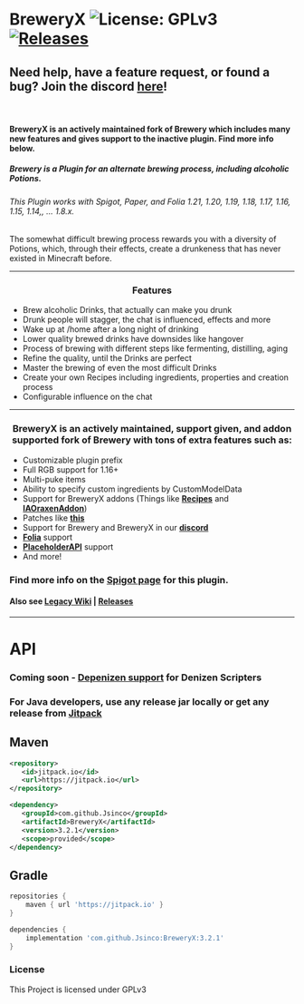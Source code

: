 # BreweryX ![License: GPLv3](https://img.shields.io/badge/license-GPLv3-blue) [![Releases](https://img.shields.io/github/v/release/Jsinco/BreweryX)](https://github.com/Jsinco/BreweryX/releases/latest)

## Need help, have a feature request, or found a bug? Join the discord [here](https://discord.gg/aV5Am7uxWr)!

<br>

#### BreweryX is an actively maintained fork of Brewery which includes many new features and gives support to the inactive plugin. Find more info below.

##### Brewery is a Plugin for an alternate brewing process, including alcoholic Potions.

###### This Plugin works with Spigot, Paper, and Folia 1.21, 1.20, 1.19, 1.18, 1.17, 1.16, 1.15, 1.14,, ... 1.8.x.



The somewhat difficult brewing process rewards you with a diversity of Potions, which, through their effects, create a drunkeness that has never existed in Minecraft before.

---
<h3 style="text-align: center;">Features</h3>

- Brew alcoholic Drinks, that actually can make you drunk
- Drunk people will stagger, the chat is influenced, effects and more
- Wake up at /home after a long night of drinking
- Lower quality brewed drinks have downsides like hangover
- Process of brewing with different steps like fermenting, distilling, aging
- Refine the quality, until the Drinks are perfect
- Master the brewing of even the most difficult Drinks
- Create your own Recipes including ingredients, properties and creation process
- Configurable influence on the chat


---
<h3 style="text-align: center;">BreweryX is an actively maintained, support given, and addon supported fork of Brewery with tons of extra features such as:</h3>

- Customizable plugin prefix
- Full RGB support for 1.16+
- Multi-puke items
- Ability to specify custom ingredients by CustomModelData
- Support for BreweryX addons (Things like **[Recipes](https://www.spigotmc.org/resources/breweryrecipes-breweryx-addon.114897/)** and **[IAOraxenAddon](https://www.spigotmc.org/resources/iaoraxenaddon-breweryx-addon.114778/)**)
- Patches like **[this](https://github.com/DieReicheErethons/Brewery/issues/541)**
- Support for Brewery and BreweryX in our **[discord](https://discord.gg/6VzjPSNRex)**
- **[Folia](https://github.com/PaperMC/Folia)** support
- **[PlaceholderAPI](https://www.spigotmc.org/resources/placeholderapi.6245/)** support
- And more!

### **Find more info on the [Spigot page](https://www.spigotmc.org/resources/breweryx.114777/) for this plugin.**

#### Also see  [Legacy Wiki](https://github.com/DieReicheErethons/Brewery/wiki) | [Releases](https://github.com/Jsinco/BreweryX/releases)

---

# API

### Coming soon - [Depenizen support](https://github.com/DenizenScript/Depenizen/pull/430) for Denizen Scripters

### For Java developers, use any release jar locally or get any release from [Jitpack](https://jitpack.io/#Jsinco/BreweryX)

## Maven

```XML
<repository>
   <id>jitpack.io</id>
   <url>https://jitpack.io</url>
</repository>

<dependency>
   <groupId>com.github.Jsinco</groupId>
   <artifactId>BreweryX</artifactId>
   <version>3.2.1</version>
   <scope>provided</scope>
</dependency>
```

## Gradle

```groovy
repositories {
    maven { url 'https://jitpack.io' }
}

dependencies {
    implementation 'com.github.Jsinco:BreweryX:3.2.1'
}
```
### License

This Project is licensed under GPLv3
